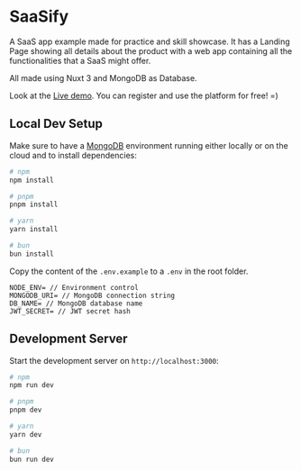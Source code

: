 # SaaSify

A SaaS app example made for practice and skill showcase.
It has a Landing Page showing all details about the product with a web app containing all the functionalities that a SaaS might offer.

All made using Nuxt 3 and MongoDB as Database.

Look at the [Live demo](https://exemplo-saas-nuxt.vercel.app/). You can register and use the platform for free! =)

## Local Dev Setup

Make sure to have a [MongoDB](https://www.mongodb.com/) environment running either locally or on the cloud and to install dependencies:

```bash
# npm
npm install

# pnpm
pnpm install

# yarn
yarn install

# bun
bun install
```

Copy the content of the `.env.example` to a `.env` in the root folder.

```
NODE_ENV= // Environment control
MONGODB_URI= // MongoDB connection string
DB_NAME= // MongoDB database name
JWT_SECRET= // JWT secret hash
```

## Development Server

Start the development server on `http://localhost:3000`:

```bash
# npm
npm run dev

# pnpm
pnpm dev

# yarn
yarn dev

# bun
bun run dev
```
